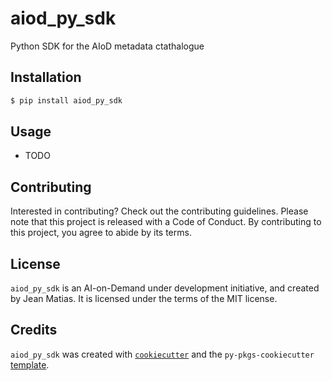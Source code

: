 # aiod_py_sdk

Python SDK for the AIoD metadata ctathalogue

## Installation

```bash
$ pip install aiod_py_sdk
```

## Usage

- TODO

## Contributing

Interested in contributing? Check out the contributing guidelines. Please note that this project is released with a Code of Conduct. By contributing to this project, you agree to abide by its terms.

## License

`aiod_py_sdk` is an AI-on-Demand under development initiative, and created by Jean Matias. It is licensed under the terms of the MIT license.

## Credits

`aiod_py_sdk` was created with [`cookiecutter`](https://cookiecutter.readthedocs.io/en/latest/) and the `py-pkgs-cookiecutter` [template](https://github.com/py-pkgs/py-pkgs-cookiecutter).
